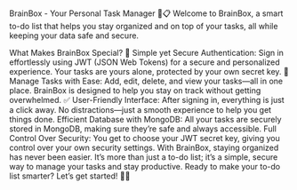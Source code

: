BrainBox - Your Personal Task Manager 🧠📋 Welcome to BrainBox, a smart to-do list that helps you stay organized and on top of your tasks, all while keeping your data safe and secure.

What Makes BrainBox Special? 🤔 Simple yet Secure Authentication: Sign in effortlessly using JWT (JSON Web Tokens) for a secure and personalized experience. Your tasks are yours alone, protected by your own secret key. 🔐 Manage Tasks with Ease: Add, edit, delete, and view your tasks—all in one place. BrainBox is designed to help you stay on track without getting overwhelmed. ✅ User-Friendly Interface: After signing in, everything is just a click away. No distractions—just a smooth experience to help you get things done. Efficient Database with MongoDB: All your tasks are securely stored in MongoDB, making sure they’re safe and always accessible. Full Control Over Security: You get to choose your JWT secret key, giving you control over your own security settings. With BrainBox, staying organized has never been easier. It’s more than just a to-do list; it’s a simple, secure way to manage your tasks and stay productive. Ready to make your to-do list smarter? Let’s get started! 🧠✨
